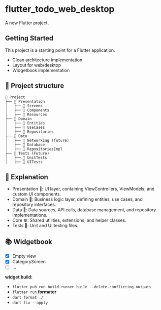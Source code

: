 # flutter_todo_web_desktop

A new Flutter project.

## Getting Started
This project is a starting point for a Flutter application.
 - Clean architecture implementation
 - Layout for web/desktop
 - Widgetbook implementation

## 📌  Project structure
```
📂 Project
├── 📂 Presentation
│   ├── 📂 Screens
│   ├── 📂 Components
│   ├── 📂 Resources
├── 📂 Domain 
│   ├── 📂 Entities
│   ├── 📂 UseCases
│   ├── 📂 Repositories
├── 📂 Data
│   ├── 📂 Networking (future)
│   ├── 📂 Database
│   ├── 📂 RepositoriesImpl
├── 📂 Tests (Future)
│   ├── 📂 UnitTests
│   ├── 📂 UITests
```

## 📜 Explanation
- Presentation 🎨: UI layer, containing ViewControllers, ViewModels, and custom UI components.
- Domain 🧠: Business logic layer, defining entities, use cases, and repository interfaces.
- Data 💾: Data sources, API calls, database management, and repository implementations.
- Core ⚙️: Shared utilities, extensions, and helper classes.
- Tests 🧪: Unit and UI testing files.

## 📚 Widgetbook
 - [x] Empty view
 - [x] CategoryScreen
 - [ ] ...

**widget build:**
 - `flutter pub run build_runner build --delete-conflicting-outputs`
 - `flutter run`
**formater**
- `dart format ./`
- `dart fix --apply`
